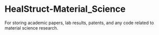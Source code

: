 # HealStruct-Material_Science
For storing academic papers, lab results, patents, and any code related to material science research.
